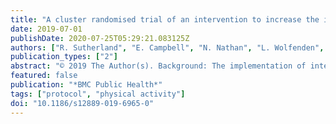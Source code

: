 ```yaml
---
title: "A cluster randomised trial of an intervention to increase the implementation of physical activity practices in secondary schools: Study protocol for scaling up the Physical Activity 4 Everyone (PA4E1) program"
date: 2019-07-01
publishDate: 2020-07-25T05:29:21.083125Z
authors: ["R. Sutherland", "E. Campbell", "N. Nathan", "L. Wolfenden", "D.R. Lubans", "P.J. Morgan", "K. Gillham", "C. Oldmeadow", "A. Searles", "P. Reeves", "M. Williams", "N. Evans", "A. Bailey", "R. Morrison", "M. McLaughlin", "J. Wiggers"]
publication_types: ["2"]
abstract: "© 2019 The Author(s). Background: The implementation of interventions at-scale is required to maximise population health benefits. 'Physical Activity 4 Everyone (PA4E1)' was a multi-component school-based program targeting adolescents attending secondary schools in low socio-economic areas. An efficacy trial of the intervention demonstrated an increase in students' mean minutes of moderate-to-vigorous physical activity (MVPA) per day and lower weight gain at low incremental cost. This study aims to assess the effectiveness and cost effectiveness of a multi-component implementation support intervention to improve implementation, at-scale, of the evidence based school physical activity (PA) practices of the PA4E1 program. Impact on student PA levels and adiposity will also be assessed, in addition to the cost of implementation. Methods: A cluster randomised controlled trial, utilising an effectiveness-implementation hybrid design, will be conducted in up to 76 secondary schools located in lower socio-economic areas across four health districts in New South Wales (NSW), Australia. Schools will be randomly allocated to a usual practice control arm or a multi-component implementation support intervention to embed the seven school PA practices of the PA4E1 program. The implementation support intervention incorporates seven strategies including executive support, in-School Champion, teacher training, resources, prompts, audit and feedback and access to an external Support Officer. The primary trial outcome will be the proportion of schools meeting at least four of the seven physical activity practices of the program, assessed via surveys with Head Physical Education teachers at 12 and 24-months. Secondary outcomes will be assessed via a nested evaluation of student PA and adiposity at 12-months (Grade 8 students) and 24 months (Grade 9 students) undertaken in 30 schools (15 per group). Resource use associated with the implementation intervention will be measured prospectively. Linear mixed effects regression models will assess program effects on the primary outcome at each follow-up period. Discussion: This study is one of few evidence-based multi-component PA programs scaled-up to a large number of secondary schools and evaluated via randomised controlled trial. The use of implementation science theoretical frameworks to implement the evidence-based program and the rigorous evaluation design are strengths of the study. Trial registration: Australian New Zealand Clinical Trials Registry ACTRN12617000681358 registered 12th May 2017. Protocol Version 1."
featured: false
publication: "*BMC Public Health*"
tags: ["protocol", "physical activity"]
doi: "10.1186/s12889-019-6965-0"
---
```


